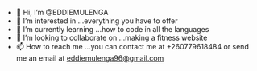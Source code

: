 - 👋 Hi, I’m @EDDIEMULENGA
- 👀 I’m interested in ...everything you have to offer
- 🌱 I’m currently learning ...how to code in all the languages
- 💞️ I’m looking to collaborate on ...making a fitness website
- 📫 How to reach me ...you can contact me at +260779618484 or send me an email at eddiemulenga96@gmail.com

<!---
EDDIEMULENGA/EDDIEMULENGA is a ✨ special ✨ repository because its `README.md` (this file) appears on your GitHub profile.
You can click the Preview link to take a look at your changes.
--->
